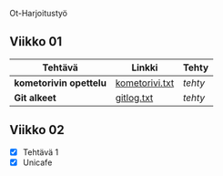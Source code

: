 Ot-Harjoitustyö

## Viikko 01
Tehtävä | Linkki | Tehty
--------|--------|-------
**kometorivin opettelu** | [kometorivi.txt](https://github.com/MTajakka/ot-harjoitustyo/blob/master/laskarit/viikko1/kometorivi.txt) | *tehty*
**Git alkeet** | [gitlog.txt](https://github.com/MTajakka/ot-harjoitustyo/blob/master/laskarit/viikko1/gitlog.txt) | *tehty*

## Viikko 02
 - [x] Tehtävä 1
 - [x] Unicafe
